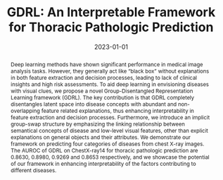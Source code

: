 ---
title: 'GDRL: An Interpretable Framework for Thoracic Pathologic Prediction'

# Authors
authors:
  - Yirui Wu
  - Hao Li
  - Xi Feng
  - Andrea Casanova
  - Andrea F. Abate
  - Shaohua Wan

# Author notes (optional)
author_notes:
  # - 'Equal contribution'
  # - 'Equal contribution'
  # - 'Equal contribution'
  # - 'Equal contribution'
  # - 'Equal contribution'

date: '2023-01-01'
doi: '10.1016/j.patrec.2022.12.020'

# Schedule page publish date (NOT publication's date).
publishDate: '2023-01-01'

# Publication type.
publication_types: ['article-journal']

# Publication name and optional abbreviated publication name.
publication: Pattern Recognition Letters
publication_short: PRL'23(SCI, CCF-C)

# Volume and issue
volume: 165
issue: C
pages: '154–160'

# Abstract
abstract: 'Deep learning methods have shown significant performance in medical image analysis tasks. However, they generally act like “black box” without explanations in both feature extraction and decision processes, leading to lack of clinical insights and high risk assessments. To aid deep learning in envisioning diseases with visual clues, we propose a novel Group-Disentangled Representation Learning framework (GDRL). The key contribution is that GDRL completely disentangles latent space into disease concepts with abundant and non-overlapping feature related explanations, thus enhancing interpretability in feature extraction and decision processes. Furthermore, we introduce an implicit group-swap structure by emphasizing the linking relationship between semantical concepts of disease and low-level visual features, other than explicit explanations on general objects and their attributes. We demonstrate our framework on predicting four categories of diseases from chest X-ray images. The AUROC of GDRL on ChestX-ray14 for thoracic pathologic prediction are 0.8630, 0.8980, 0.9269 and 0.8653 respectively, and we showcase the potential of our framework in enhancing interpretability of the factors contributing to different diseases.'


tags: []

# Display this page in the Featured widget?
featured: true


url_pdf: ''

---